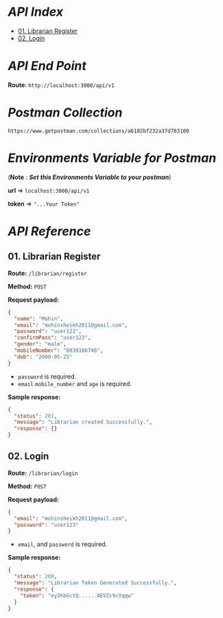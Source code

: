 # _API Index_

- [01. Librarian Register](#01-librarian-register)
- [02. Login](#02-login)

# _API End Point_

**Route**: `http://localhost:3000/api/v1`

# _Postman Collection_

```
https://www.getpostman.com/collections/a6182bf232a37d783100
```

# _Environments Variable for Postman_

(**Note** : _**Set this Environments Variable to your postman**_)

**url** => `localhost:3000/api/v1`

**token** => `"...Your Token"`

# _API Reference_

## 01. Librarian Register

**Route:**
`/librarian/register`

**Method:**
`POST`

**Request payload:**

```json
{
  "name": "Mohin",
  "email": "mohinsheikh2011@gmail.com",
  "password": "user123",
  "confirmPass": "user123",
  "gender": "male",
  "mobileNumber": "8830186746",
  "dob": "2000-05-25"
}
```

- `password` is required.
- `email` `mobile_number` and `age` is required.

**Sample response:**

```json
{
  "status": 201,
  "message": "Librarian created Successfully.",
  "response": {}
}
```

## 02. Login

**Route:**
`/librarian/login`

**Method:**
`POST`

**Request payload:**

```json
{
  "email": "mohinsheikh2011@gmail.com",
  "password": "user123"
}
```

- `email`, and `password` is required.

**Sample response:**

```json
{
  "status": 200,
  "message": "Librarian Token Generated Successfully.",
  "response": {
    "token": "eyJhbGctQ......AEVZc9cVqqw"
  }
}
```
